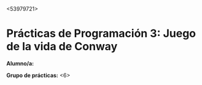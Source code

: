 <53979721>

# Prácticas de Programación 3: Juego de la vida de Conway
**Alumno/a:** <Daniel Primitivo Cano>

**Grupo de prácticas:** <6>
